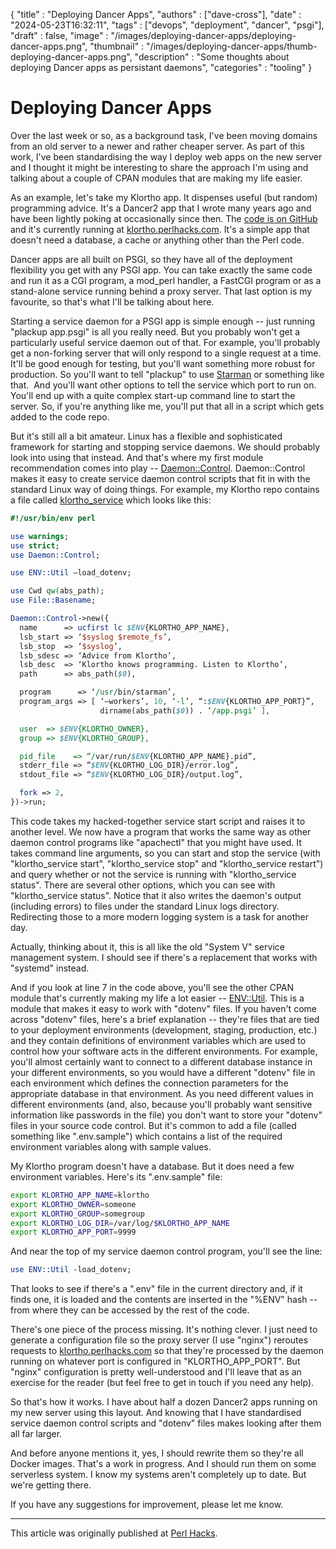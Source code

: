 
  {
    "title"       : "Deploying Dancer Apps",
    "authors"     : ["dave-cross"],
    "date"        : "2024-05-23T16:32:11",
    "tags"        : ["devops", "deployment", "dancer", "psgi"],
    "draft"       : false,
    "image"       : "/images/deploying-dancer-apps/deploying-dancer-apps.png",
    "thumbnail"   : "/images/deploying-dancer-apps/thumb-deploying-dancer-apps.png",
    "description" : "Some thoughts about deploying Dancer apps as persistant daemons",
    "categories"  : "tooling"
  }

# Deploying Dancer Apps

Over the last week or so, as a background task, I've been moving domains
from an old server to a newer and rather cheaper server. As part of this
work, I've been standardising the way I deploy web apps on the new
server and I thought it might be interesting to share the approach I'm
using and talking about a couple of CPAN modules that are making my life
easier.

As an example, let's take my Klortho app. It dispenses useful (but
random) programming advice. It's a Dancer2 app that I wrote many years
ago and have been lightly poking at occasionally since then. The [code
is on GitHub](https://github.com/davorg/klortho) and it's currently
running at [klortho.perlhacks.com](https://klortho.perlhacks.com/). It's
a simple app that doesn't need a database, a cache or anything other
than the Perl code.

Dancer apps are all built on PSGI, so they have all of the deployment
flexibility you get with any PSGI app. You can take exactly the same
code and run it as a CGI program, a mod_perl handler, a FastCGI program
or as a stand-alone service running behind a proxy server. That last
option is my favourite, so that's what I'll be talking about here.

Starting a service daemon for a PSGI app is simple enough -- just
running "plackup app.psgi" is all you really need. But you probably
won't get a particularly useful service daemon out of that. For example,
you'll probably get a non-forking server that will only respond to a
single request at a time. It'll be good enough for testing, but you'll
want something more robust for production. So you'll want to tell
"plackup" to use [Starman](https://metacpan.org/pod/Starman) or
something like that.  And you'll want other options to tell the service
which port to run on. You'll end up with a quite complex start-up
command line to start the server. So, if you're anything like me, you'll
put that all in a script which gets added to the code repo.

But it's still all a bit amateur. Linux has a flexible and sophisticated
framework for starting and stopping service daemons. We should probably
look into using that instead. And that's where my first module
recommendation comes into play
-- [Daemon::Control](https://metacpan.org/pod/Daemon::Control).
Daemon::Control makes it easy to create service daemon control scripts
that fit in with the standard Linux way of doing things. For example, my
Klortho repo contains a file called
[klortho_service](https://github.com/davorg/klortho/blob/master/bin/klortho_service)
which looks like this:


```perl
#!/usr/bin/env perl

use warnings;
use strict;
use Daemon::Control;

use ENV::Util –load_dotenv;

use Cwd qw(abs_path);
use File::Basename;

Daemon::Control->new({
  name      => ucfirst lc $ENV{KLORTHO_APP_NAME},
  lsb_start => ‘$syslog $remote_fs’,
  lsb_stop  => ‘$syslog’,
  lsb_sdesc => ‘Advice from Klortho’,
  lsb_desc  => ‘Klortho knows programming. Listen to Klortho’,
  path      => abs_path($0),

  program      => ‘/usr/bin/starman’,
  program_args => [ ‘–workers’, 10, ‘-l’, “:$ENV{KLORTHO_APP_PORT}”,
                    dirname(abs_path($0)) . ‘/app.psgi’ ],

  user  => $ENV{KLORTHO_OWNER},
  group => $ENV{KLORTHO_GROUP},

  pid_file    => “/var/run/$ENV{KLORTHO_APP_NAME}.pid”,
  stderr_file => “$ENV{KLORTHO_LOG_DIR}/error.log”,
  stdout_file => “$ENV{KLORTHO_LOG_DIR}/output.log”,

  fork => 2,
})->run;
```

This code takes my hacked-together service start script and raises it to
another level. We now have a program that works the same way as other
daemon control programs like "apachectl" that you might have used. It
takes command line arguments, so you can start and stop the service
(with "klortho_service start", "klortho_service stop" and
"klortho_service restart") and query whether or not the service is
running with "klortho_service status". There are several other options,
which you can see with "klortho_service status". Notice that it also
writes the daemon's output (including errors) to files under the
standard Linux logs directory. Redirecting those to a more modern
logging system is a task for another day.

Actually, thinking about it, this is all like the old "System V" service
management system. I should see if there's a replacement that works with
"systemd" instead.

And if you look at line 7 in the code above, you'll see the other CPAN
module that's currently making my life a lot easier --
[ENV::Util](https://metacpan.org/pod/ENV::Util). This is a module that
makes it easy to work with "dotenv" files. If you haven't come across
"dotenv" files, here's a brief explanation -- they're files that are
tied to your deployment environments (development, staging, production,
etc.) and they contain definitions of environment variables which are
used to control how your software acts in the different environments.
For example, you'll almost certainly want to connect to a different
database instance in your different environments, so you would have a
different "dotenv" file in each environment which defines the connection
parameters for the appropriate database in that environment. As you need
different values in different environments (and, also, because you'll
probably want sensitive information like passwords in the file) you
don't want to store your "dotenv" files in your source code control. But
it's common to add a file (called something like ".env.sample") which
contains a list of the required environment variables along with sample
values.

My Klortho program doesn't have a database. But it does need a few
environment variables. Here's its ".env.sample" file:

```bash
export KLORTHO_APP_NAME=klortho
export KLORTHO_OWNER=someone
export KLORTHO_GROUP=somegroup
export KLORTHO_LOG_DIR=/var/log/$KLORTHO_APP_NAME
export KLORTHO_APP_PORT=9999
```

And near the top of my service daemon control program, you'll see the
line:

```perl
use ENV::Util -load_dotenv;
```

That looks to see if there's a ".env" file in the current directory and,
if it finds one, it is loaded and the contents are inserted in the
"%ENV" hash -- from where they can be accessed by the rest of the code.

There's one piece of the process missing. It's nothing clever. I just
need to generate a configuration file so the proxy server (I use
"nginx") reroutes requests to
[klortho.perlhacks.com](https://klortho.perlhacks.com/) so that they're
processed by the daemon running on whatever port is configured in
"KLORTHO_APP_PORT". But "nginx" configuration is pretty well-understood
and I'll leave that as an exercise for the reader (but feel free to get
in touch if you need any help).

So that's how it works. I have about half a dozen Dancer2 apps running
on my new server using this layout. And knowing that I have standardised
service daemon control scripts and "dotenv" files makes looking after
them all far larger.

And before anyone mentions it, yes, I should rewrite them so they're all
Docker images. That's a work in progress. And I should run them on some
serverless system. I know my systems aren't completely up to date. But
we're getting there.

If you have any suggestions for improvement, please let me know.

---

This article was originally published at
[Perl Hacks](https://perlhacks.com/2024/05/deploying-dancer-apps/).
